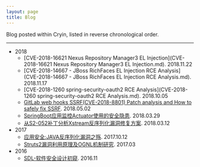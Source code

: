 ```yaml
---
layout: page
title: Blog
---
```


Blog posted within Cryin, listed in reverse chronological order.


---
* 2018
  * [CVE-2018-16621 Nexus Repository Manager3 EL Injection](CVE-2018-16621 Nexus Repository Manager3 EL Injection.md). 2018.11.22
  * [CVE-2018-14667 - JBoss RichFaces EL Injection RCE Analysis](CVE-2018-14667 - JBoss RichFaces EL Injection RCE Analysis.md). 2018.11.17
  * [CVE-2018-1260 spring-security-oauth2 RCE Analysis](CVE-2018-1260 spring-security-oauth2 RCE Analysis.md). 2018.10.05
  * [GitLab web hooks SSRF(CVE-2018-8801) Patch analysis and How to safely fix SSRF](GitLab_web_hooks_SSRF_Patch_analysis.md). 2018.05.02
  * [SpringBoot应用监控Actuator使用的安全隐患](springboot_actuator_security_tips.md). 2018.03.29
  * [从S2-052补丁分析Xstream反序列化漏洞修复方案](Fix-xstream-object-deserialization-via-White-Listing.md). 2018.03.12
* 2017
  * [应用安全:JAVA反序列化漏洞之殇](secure-development-java-deserialization-vulnerability.md). 2017.10.12
  * [Struts2漏洞利用原理及OGNL机制研究](struts2-vulnerability-analysis-and-OGNL-research.md). 2017.03
* 2016
  * [SDL-软件安全设计初窥](sdl-software-security-design.md). 2016.11
